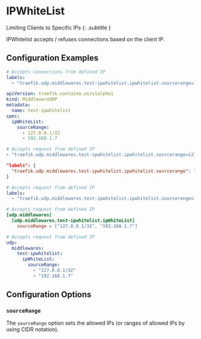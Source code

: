 # IPWhiteList

Limiting Clients to Specific IPs
{: .subtitle }

IPWhitelist accepts / refuses connections based on the client IP.

## Configuration Examples

```yaml tab="Docker"
# Accepts connections from defined IP
labels:
  - "traefik.udp.middlewares.test-ipwhitelist.ipwhitelist.sourcerange=127.0.0.1/32, 192.168.1.7"
```

```yaml tab="Kubernetes"
apiVersion: traefik.containo.us/v1alpha1
kind: MiddlewareUDP
metadata:
  name: test-ipwhitelist
spec:
  ipWhiteList:
    sourceRange:
      - 127.0.0.1/32
      - 192.168.1.7
```

```yaml tab="Consul Catalog"
# Accepts request from defined IP
- "traefik.udp.middlewares.test-ipwhitelist.ipwhitelist.sourcerange=127.0.0.1/32, 192.168.1.7"
```

```json tab="Marathon"
"labels": {
  "traefik.udp.middlewares.test-ipwhitelist.ipwhitelist.sourcerange": "127.0.0.1/32,192.168.1.7"
}
```

```yaml tab="Rancher"
# Accepts request from defined IP
labels:
  - "traefik.udp.middlewares.test-ipwhitelist.ipwhitelist.sourcerange=127.0.0.1/32, 192.168.1.7"
```

```toml tab="File (TOML)"
# Accepts request from defined IP
[udp.middlewares]
  [udp.middlewares.test-ipwhitelist.ipWhiteList]
    sourceRange = ["127.0.0.1/32", "192.168.1.7"]
```

```yaml tab="File (YAML)"
# Accepts request from defined IP
udp:
  middlewares:
    test-ipwhitelist:
      ipWhiteList:
        sourceRange:
          - "127.0.0.1/32"
          - "192.168.1.7"
```

## Configuration Options

### `sourceRange`

The `sourceRange` option sets the allowed IPs (or ranges of allowed IPs by using CIDR notation).
